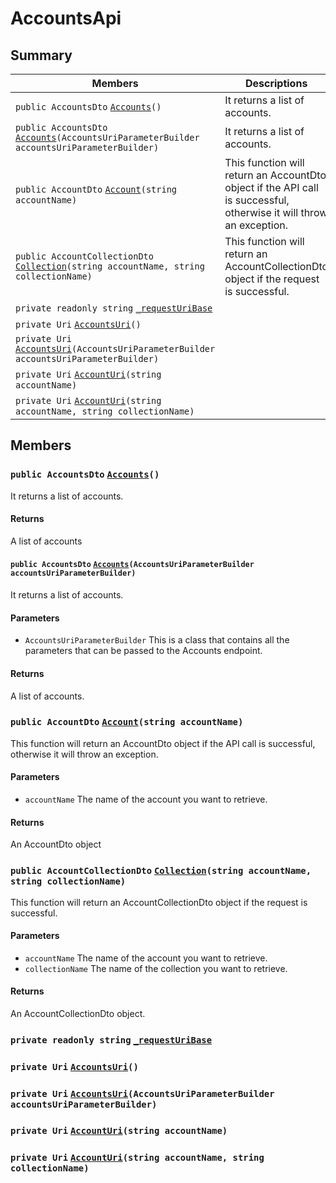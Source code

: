 # AccountsApi

## Summary

| Members                                                                                                                                                                                                                                                   | Descriptions                                                                                                        |
| --------------------------------------------------------------------------------------------------------------------------------------------------------------------------------------------------------------------------------------------------------- | ------------------------------------------------------------------------------------------------------------------- |
| `public AccountsDto` [`Accounts`](AtomicAssetsApiClient--Accounts--AccountsApi.md#class\_atomic\_assets\_api\_client\_1\_1\_accounts\_1\_1\_accounts\_api\_1a3cb498f35499fd037a88b3b1e37c2163)`()`                                                        | It returns a list of accounts.                                                                                      |
| `public AccountsDto` [`Accounts`](AtomicAssetsApiClient--Accounts--AccountsApi.md#class\_atomic\_assets\_api\_client\_1\_1\_accounts\_1\_1\_accounts\_api\_1a21b62093a68ab5c18774ae77add176ff)`(AccountsUriParameterBuilder accountsUriParameterBuilder)` | It returns a list of accounts.                                                                                      |
| `public AccountDto` [`Account`](AtomicAssetsApiClient--Accounts--AccountsApi.md#class\_atomic\_assets\_api\_client\_1\_1\_accounts\_1\_1\_accounts\_api\_1a5ac6ce36569f4531d3efc6976bd2d10d)`(string accountName)`                                        | This function will return an AccountDto object if the API call is successful, otherwise it will throw an exception. |
| `public AccountCollectionDto` [`Collection`](AtomicAssetsApiClient--Accounts--AccountsApi.md#class\_atomic\_assets\_api\_client\_1\_1\_accounts\_1\_1\_accounts\_api\_1ab3df414a63bbd8b27455e4dd5a3a3e93)`(string accountName, string collectionName)`    | This function will return an AccountCollectionDto object if the request is successful.                              |
| `private readonly string` [`_requestUriBase`](AtomicAssetsApiClient--Accounts--AccountsApi.md#class\_atomic\_assets\_api\_client\_1\_1\_accounts\_1\_1\_accounts\_api\_1a1854c4909a1013a684af16fb52e8a387)                                                |                                                                                                                     |
| `private Uri` [`AccountsUri`](AtomicAssetsApiClient--Accounts--AccountsApi.md#class\_atomic\_assets\_api\_client\_1\_1\_accounts\_1\_1\_accounts\_api\_1a5e08d8ac1bf0710cd7d921b3102965bd)`()`                                                            |                                                                                                                     |
| `private Uri` [`AccountsUri`](AtomicAssetsApiClient--Accounts--AccountsApi.md#class\_atomic\_assets\_api\_client\_1\_1\_accounts\_1\_1\_accounts\_api\_1afca248f16f36e27bbfb8749031ed2b2b)`(AccountsUriParameterBuilder accountsUriParameterBuilder)`     |                                                                                                                     |
| `private Uri` [`AccountUri`](AtomicAssetsApiClient--Accounts--AccountsApi.md#class\_atomic\_assets\_api\_client\_1\_1\_accounts\_1\_1\_accounts\_api\_1ab2a03af57777e9423eee43615699a34f)`(string accountName)`                                           |                                                                                                                     |
| `private Uri` [`AccountUri`](AtomicAssetsApiClient--Accounts--AccountsApi.md#class\_atomic\_assets\_api\_client\_1\_1\_accounts\_1\_1\_accounts\_api\_1a8c7769f72a922e37fa8d228a46ac8762)`(string accountName, string collectionName)`                    |                                                                                                                     |

## Members

### `public AccountsDto` [`Accounts`](AtomicAssetsApiClient--Accounts--AccountsApi.md#class\_atomic\_assets\_api\_client\_1\_1\_accounts\_1\_1\_accounts\_api\_1a3cb498f35499fd037a88b3b1e37c2163)`()`

It returns a list of accounts.

#### Returns

A list of accounts

#### `public AccountsDto` [`Accounts`](AtomicAssetsApiClient--Accounts--AccountsApi.md#class\_atomic\_assets\_api\_client\_1\_1\_accounts\_1\_1\_accounts\_api\_1a21b62093a68ab5c18774ae77add176ff)`(AccountsUriParameterBuilder accountsUriParameterBuilder)`

It returns a list of accounts.

#### Parameters

* `AccountsUriParameterBuilder` This is a class that contains all the parameters that can be passed to the Accounts endpoint.

#### Returns

A list of accounts.

### `public AccountDto` [`Account`](AtomicAssetsApiClient--Accounts--AccountsApi.md#class\_atomic\_assets\_api\_client\_1\_1\_accounts\_1\_1\_accounts\_api\_1a5ac6ce36569f4531d3efc6976bd2d10d)`(string accountName)`

This function will return an AccountDto object if the API call is successful, otherwise it will throw an exception.

#### Parameters

* `accountName` The name of the account you want to retrieve.

#### Returns

An AccountDto object

### `public AccountCollectionDto` [`Collection`](AtomicAssetsApiClient--Accounts--AccountsApi.md#class\_atomic\_assets\_api\_client\_1\_1\_accounts\_1\_1\_accounts\_api\_1ab3df414a63bbd8b27455e4dd5a3a3e93)`(string accountName, string collectionName)`

This function will return an AccountCollectionDto object if the request is successful.

#### Parameters

* `accountName` The name of the account you want to retrieve.
* `collectionName` The name of the collection you want to retrieve.

#### Returns

An AccountCollectionDto object.

### `private readonly string` [`_requestUriBase`](AtomicAssetsApiClient--Accounts--AccountsApi.md#class\_atomic\_assets\_api\_client\_1\_1\_accounts\_1\_1\_accounts\_api\_1a1854c4909a1013a684af16fb52e8a387)

### `private Uri` [`AccountsUri`](AtomicAssetsApiClient--Accounts--AccountsApi.md#class\_atomic\_assets\_api\_client\_1\_1\_accounts\_1\_1\_accounts\_api\_1a5e08d8ac1bf0710cd7d921b3102965bd)`()`

### `private Uri` [`AccountsUri`](AtomicAssetsApiClient--Accounts--AccountsApi.md#class\_atomic\_assets\_api\_client\_1\_1\_accounts\_1\_1\_accounts\_api\_1afca248f16f36e27bbfb8749031ed2b2b)`(AccountsUriParameterBuilder accountsUriParameterBuilder)`

### `private Uri` [`AccountUri`](AtomicAssetsApiClient--Accounts--AccountsApi.md#class\_atomic\_assets\_api\_client\_1\_1\_accounts\_1\_1\_accounts\_api\_1ab2a03af57777e9423eee43615699a34f)`(string accountName)`

### `private Uri` [`AccountUri`](AtomicAssetsApiClient--Accounts--AccountsApi.md#class\_atomic\_assets\_api\_client\_1\_1\_accounts\_1\_1\_accounts\_api\_1a8c7769f72a922e37fa8d228a46ac8762)`(string accountName, string collectionName)`
